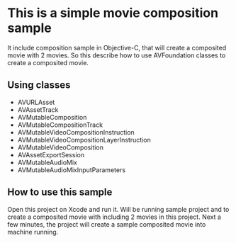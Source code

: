 # This is a simple movie composition sample

It include composition sample in Objective-C, that will create a composited movie with 2 movies. So this describe how to use AVFoundation classes to create a composited movie.

## Using classes

- AVURLAsset
- AVAssetTrack
- AVMutableComposition
- AVMutableCompositionTrack
- AVMutableVideoCompositionInstruction
- AVMutableVideoCompositionLayerInstruction
- AVMutableVideoComposition
- AVAssetExportSession
- AVMutableAudioMix
- AVMutableAudioMixInputParameters


## How to use this sample

Open this project on Xcode and run it. Will be running sample project and to create a composited movie with including 2 movies in this project. Next a few minutes, the project will create a sample composited movie into machine running.
